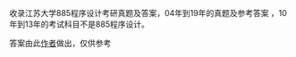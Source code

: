 收录江苏大学885程序设计考研真题及答案，04年到19年的真题及参考答案 ，10年到13年的考试科目不是885程序设计。

答案由此[作者](https://github.com/Mingasd)做出，仅供参考
